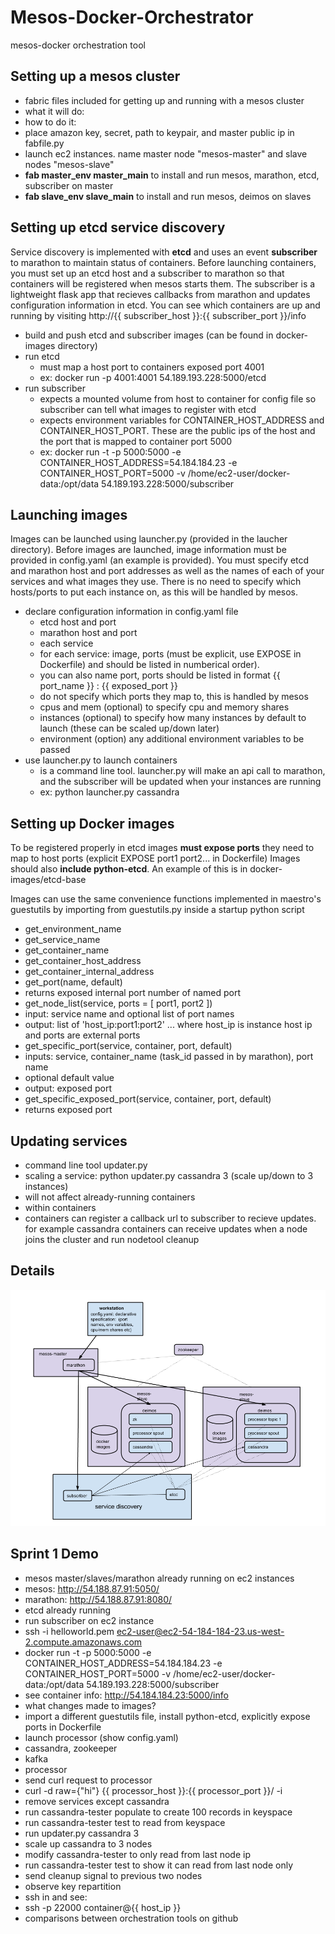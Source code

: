 Mesos-Docker-Orchestrator
=========================

mesos-docker orchestration tool

## Setting up a mesos cluster
* fabric files included for getting up and running with a mesos cluster
* what it will do:
* how to do it:
 * place amazon key, secret, path to keypair, and master public ip in fabfile.py
 * launch ec2 instances. name master node "mesos-master" and slave nodes "mesos-slave"
 * __fab master_env master_main__ to install and run mesos, marathon, etcd, subscriber on master
 * __fab slave_env slave_main__ to install and run mesos, deimos on slaves

## Setting up etcd service discovery
Service discovery is implemented with __etcd__ and uses an event __subscriber__ to marathon to maintain status of containers. 
Before launching containers, you must set up an etcd host and a subscriber to marathon so that containers will be registered when mesos starts them.
The subscriber is a lightweight flask app that recieves callbacks from marathon and updates configuration information in etcd.
You can see which containers are up and running by visiting http://{{ subscriber_host }}:{{ subscriber_port }}/info
* build and push etcd and subscriber images (can be found in docker-images directory)
* run etcd
  * must map a host port to containers exposed port 4001 
  * ex: docker run -p 4001:4001 54.189.193.228:5000/etcd
* run subscriber
  * expects a mounted volume from host to container for config file so subscriber can tell what images to register with etcd
  * expects environment variables for CONTAINER_HOST_ADDRESS and CONTAINER_HOST_PORT. These are the public ips of the host and the port that is mapped to container port 5000
  * ex: docker run -t -p 5000:5000 -e CONTAINER_HOST_ADDRESS=54.184.184.23 -e CONTAINER_HOST_PORT=5000 -v /home/ec2-user/docker-data:/opt/data 54.189.193.228:5000/subscriber

## Launching images
Images can be launched using launcher.py (provided in the laucher directory). Before images are launched, image information
must be provided in config.yaml (an example is provided). You must specify etcd and marathon host and port addresses as well as
the names of each of your services and what images they use. There is no need to specify which hosts/ports to put each instance on, as this
will be handled by mesos.
* declare configuration information in config.yaml file
  * etcd host and port
  * marathon host and port
  * each service
  * for each service: image, ports (must be explicit, use EXPOSE in Dockerfile) and should be listed in numberical order). 
  * you can also name port, ports should be listed in format {{ port_name }} : {{ exposed_port }}
  * do not specify which ports they map to, this is handled by mesos
  * cpus and mem (optional) to specify cpu and memory shares
  * instances (optional) to specify how many instances by default to launch (these can be scaled up/down later)
  * environment (option) any additional environment variables to be passed
* use launcher.py to launch containers
  * is a command line tool. launcher.py will make an api call to marathon, and the subscriber will be updated when your instances are running
  * ex: python launcher.py cassandra

## Setting up Docker images

To be registered properly in etcd images __must expose ports__ they need to map to host ports (explicit EXPOSE port1 port2... in Dockerfile)
Images should also __include python-etcd__. An example of this is in docker-images/etcd-base

Images can use the same convenience functions implemented in maestro's guestutils by importing from guestutils.py inside a startup python script
* get_environment_name
* get_service_name
* get_container_name
* get_container_host_address
* get_container_internal_address
* get_port(name, default)
 * returns exposed internal port number of named port
* get_node_list(service, ports = [ port1, port2 ])
 * input: service name and optional list of port names
 * output: list of 'host_ip:port1:port2' ... where host_ip is instance host ip and ports are external ports
* get_specific_port(service, container, port, default)
 * inputs: service, container_name (task_id passed in by marathon), port name
 * optional default value
 * output: exposed port
* get_specific_exposed_port(service, container, port, default)
 * returns exposed port


## Updating services
* command line tool updater.py
 * scaling a service: python updater.py cassandra 3 (scale up/down to 3 instances)
 * will not affect already-running containers
* within containers
 * containers can register a callback url to subscriber to recieve updates. for example cassandra containers can receive updates when a node joins the cluster and run nodetool cleanup

## Details
![alt tag](comparisons/mesos.png)

## Sprint 1 Demo
* mesos master/slaves/marathon already running on ec2 instances
 * mesos: http://54.188.87.91:5050/
 * marathon: http://54.188.87.91:8080/
* etcd already running
* run subscriber on ec2 instance
 * ssh -i helloworld.pem ec2-user@ec2-54-184-184-23.us-west-2.compute.amazonaws.com
 * docker run -t -p 5000:5000 -e CONTAINER_HOST_ADDRESS=54.184.184.23 -e CONTAINER_HOST_PORT=5000 -v /home/ec2-user/docker-data:/opt/data 54.189.193.228:5000/subscriber
 * see container info: http://54.184.184.23:5000/info
* what changes made to images?
 * import a different guestutils file, install python-etcd, explicitly expose ports in Dockerfile
* launch processor (show config.yaml)
 * cassandra, zookeeper
 * kafka
 * processor
 * send curl request to processor 
 * curl -d raw={"hi"} {{ processor_host }}:{{ processor_port }}/ -i
* remove services except cassandra
* run cassandra-tester populate to create 100 records in keyspace
* run cassandra-tester test to read from keyspace
* run updater.py cassandra 3 
 * scale up cassandra to 3 nodes
* modify cassandra-tester to only read from last node ip
 * run cassandra-tester test to show it can read from last node only
* send cleanup signal to previous two nodes
 * observe key repartition
 * ssh in and see:
 * ssh -p 22000 container@{{ host_ip }}
* comparisons between orchestration tools on github
